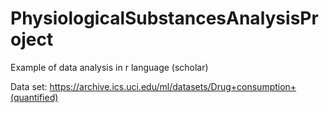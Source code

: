 # PhysiologicalSubstancesAnalysisProject
Example of data analysis in r language (scholar)

Data set: https://archive.ics.uci.edu/ml/datasets/Drug+consumption+(quantified)
